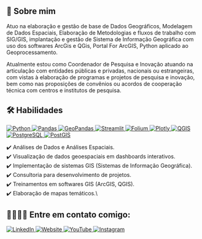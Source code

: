 ## 🚀 Sobre mim

Atuo na elaboração e gestão de base de Dados Geográficos, Modelagem de Dados Espaciais, Elaboração de Metodologias e fluxos de trabalho com SIG/GIS, implantação e gestão de Sistema de Informação Geográfica com uso dos softwares ArcGis e QGis, Portal For ArcGIS, Python aplicado ao Geoprocessamento.

Atualmente estou como Coordenador de Pesquisa e Inovação atuando na articulação com entidades públicas e privadas, nacionais ou estrangeiras, com vistas à elaboração de programas e projetos de pesquisa e inovação, bem como nas proposições de convênios ou acordos de cooperação técnica com centros e institutos de pesquisa.


## 🛠 Habilidades

<p align="left">
  <a href="https://www.python.org/" target="_blank">
    <img src="https://img.shields.io/badge/Python-3776AB?style=for-the-badge&logo=python&logoColor=white" alt="Python"/>
  </a>
  <a href="https://pandas.pydata.org/" target="_blank">
    <img src="https://img.shields.io/badge/Pandas-150458?style=for-the-badge&logo=pandas&logoColor=white" alt="Pandas"/>
  </a>
  <a href="https://geopandas.org/" target="_blank">
    <img src="https://img.shields.io/badge/GeoPandas-008B8B?style=for-the-badge&logo=python&logoColor=white" alt="GeoPandas"/>
  </a>
  <a href="https://streamlit.io/" target="_blank">
    <img src="https://img.shields.io/badge/Streamlit-FF4B4B?style=for-the-badge&logo=streamlit&logoColor=white" alt="Streamlit"/>
  </a>
  <a href="https://python-visualization.github.io/folium/" target="_blank">
    <img src="https://img.shields.io/badge/Folium-4CAF50?style=for-the-badge&logo=leaflet&logoColor=white" alt="Folium"/>
  </a>
  <a href="https://plotly.com/" target="_blank">
    <img src="https://img.shields.io/badge/Plotly-3F4F75?style=for-the-badge&logo=plotly&logoColor=white" alt="Plotly"/>
  </a>
  <a href="https://qgis.org/" target="_blank">
    <img src="https://img.shields.io/badge/QGIS-589632?style=for-the-badge&logo=qgis&logoColor=white" alt="QGIS"/>
  </a>
  <a href="https://www.postgresql.org/" target="_blank">
    <img src="https://img.shields.io/badge/PostgreSQL-336791?style=for-the-badge&logo=postgresql&logoColor=white" alt="PostgreSQL"/>
  </a>
  <a href="https://postgis.net/" target="_blank">
    <img src="https://img.shields.io/badge/PostGIS-222222?style=for-the-badge&logo=postgresql&logoColor=white" alt="PostGIS"/>
  </a>
</p>


✔️ Análises de Dados e Análises Espaciais.\
✔️ Visualização de dados geoespaciais em dashboards interativos.\
✔️ Implementação de sistemas GIS (Sistemas de Informação Geográfica).\
✔️ Consultoria para desenvolvimento de projetos.\
✔️ Treinamentos em softwares GIS (ArcGIS, QGIS).\
✔️ Elaboração de mapas temáticos.\


## 🫱🏼‍🫲🏿 Entre em contato comigo:

<a href="https://www.linkedin.com/in/rivelle-rivetria-zntgeo/" target="_blank">
  <img src="https://img.shields.io/badge/linkedin-0A66C2?style=for-the-badge&logo=linkedin&logoColor=white" alt="LinkedIn" />
</a>
<a href="https://zntgeo.com/blog/" target="_blank">
  <img src="https://img.shields.io/badge/website-000000?style=for-the-badge&logo=About.me&logoColor=white" alt="Website" />
</a>
<a href="https://www.youtube.com/@rivellerivetria.zntgeo" target="_blank">
  <img src="https://img.shields.io/badge/youtube-FF0000?style=for-the-badge&logo=youtube&logoColor=white" alt="YouTube" />
</a>
<a href="https://www.instagram.com/rivellerivetria.zntgeo/" target="_blank">
  <img src="https://img.shields.io/badge/instagram-E4405F?style=for-the-badge&logo=instagram&logoColor=white" alt="Instagram" />
</a>